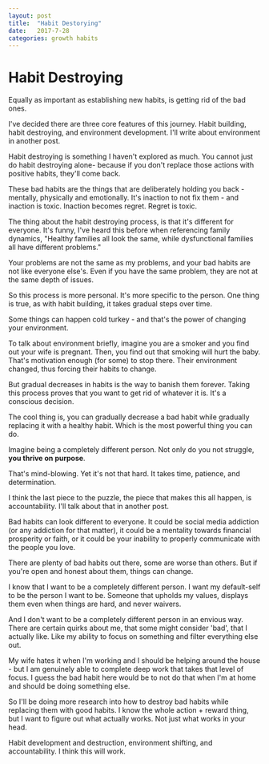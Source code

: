 ```yaml
---
layout: post
title:  "Habit Destorying"
date:   2017-7-28
categories: growth habits
---
```


# Habit Destroying

Equally as important as establishing new habits, is getting rid of the bad ones.

  
I've decided there are three core features of this journey. Habit building, habit destroying, and environment development. I'll write about environment in another post.

  
Habit destroying is something I haven't explored as much. You cannot just do habit destroying alone- because if you don't replace those actions with positive habits, they'll come back.

  
These bad habits are the things that are deliberately holding you back - mentally, physically and emotionally. It's inaction to not fix them - and inaction is toxic. Inaction becomes regret. Regret is toxic.

  
The thing about the habit destroying process, is that it's different for everyone. It's funny, I've heard this before when referencing family dynamics, "Healthy families all look the same, while dysfunctional families all have different problems."

  
Your problems are not the same as my problems, and your bad habits are not like everyone else's. Even if you have the same problem, they are not at the same depth of issues. 

  
So this process is more personal. It's more specific to the person. One thing is true, as with habit building, it takes gradual steps over time. 

  
Some things can happen cold turkey - and that's the power of changing your environment. 

  
To talk about environment briefly, imagine you are a smoker and you find out your wife is pregnant. Then, you find out that smoking will hurt the baby. That's motivation enough (for some) to stop there. Their environment changed, thus forcing their habits to change.

  
But gradual decreases in habits is the way to banish them forever. Taking this process proves that you want to get rid of whatever it is. It's a conscious decision. 

  
The cool thing is, you can gradually decrease a bad habit while gradually replacing it with a healthy habit. Which is the most powerful thing you can do.

  
Imagine being a completely different person. Not only do you not struggle, **you thrive on purpose**.

  
That's mind-blowing. Yet it's not that hard. It takes time, patience, and determination.

  
I think the last piece to the puzzle, the piece that makes this all happen, is accountability. I'll talk about that in another post.

  
Bad habits can look different to everyone. It could be social media addiction (or any addiction for that matter), it could be a mentality towards financial prosperity or faith, or it could be your inability to properly communicate with the people you love. 

  
There are plenty of bad habits out there, some are worse than others. But if you're open and honest about them, things can change.

  
I know that I want to be a completely different person. I want my default-self to be the person I want to be. Someone that upholds my values, displays them even when things are hard, and never waivers. 

  
And I don't want to be a completely different person in an envious way. There are certain quirks about me, that some might consider 'bad', that I actually like. Like my ability to focus on something and filter everything else out. 

  
My wife hates it when I'm working and I should be helping around the house - but I am genuinely able to complete deep work that takes that level of focus. I guess the bad habit here would be to not do that when I'm at home and should be doing something else.

  
So I'll be doing more research into how to destroy bad habits while replacing them with good habits. I know the whole action + reward thing, but I want to figure out what actually works. Not just what works in your head. 

  
Habit development and destruction, environment shifting, and accountability. I think this will work.
